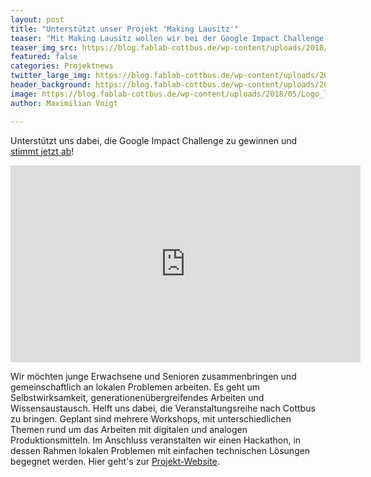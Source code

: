 ```yaml
---
layout: post
title: "Unterstützt unser Projekt 'Making Lausitz'"
teaser: "Mit Making Lausitz wollen wir bei der Google Impact Challenge abräumen und den Lausitzer Strukturwandel gestalten"
teaser_img_src: https://blog.fablab-cottbus.de/wp-content/uploads/2018/05/Logo_lang_wei%C3%9F-auf-schwarz-1080x675.png
featured: false
categories: Projektnews
twitter_large_img: https://blog.fablab-cottbus.de/wp-content/uploads/2018/05/Logo_lang_wei%C3%9F-auf-schwarz-1080x675.png
header_background: https://blog.fablab-cottbus.de/wp-content/uploads/2018/05/Logo_lang_wei%C3%9F-auf-schwarz-1080x675.png
image: https://blog.fablab-cottbus.de/wp-content/uploads/2018/05/Logo_lang_wei%C3%9F-auf-schwarz-1080x675.png
author: Maximilian Voigt

---
```

Unterstützt uns dabei, die Google Impact Challenge zu gewinnen und <a href="https://impactchallenge.withgoogle.com/deutschland2018/charities/fablab-cottbus" target="_blank" rel="noopener">stimmt jetzt ab</a>!

<div class="video"><iframe src="https://www.youtube-nocookie.com/embed/ZOIwpzzklo8?rel=0" width="560" height="315" frameborder="0" allowfullscreen="allowfullscreen"></iframe></div>

Wir möchten junge Erwachsene und Senioren zusammenbringen und gemeinschaftlich an lokalen Problemen arbeiten. 
Es geht um Selbstwirksamkeit, generationenübergreifendes Arbeiten und Wissensaustausch. Helft uns dabei, die Veranstaltungsreihe nach Cottbus
 zu bringen. Geplant sind mehrere Workshops, mit unterschiedlichen Themen rund um das Arbeiten mit digitalen und analogen Produktionsmitteln.
 Im Anschluss veranstalten wir einen Hackathon, in dessen Rahmen lokalen Problemen mit einfachen technischen Lösungen begegnet werden. 
Hier geht's zur <a href="https://making-lausitz.de/" target="_blank" rel="noopener">Projekt-Website</a>.

